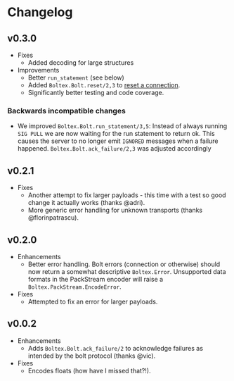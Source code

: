 # Changelog

## v0.3.0

* Fixes
  * Added decoding for large structures
* Improvements
  * Better `run_statement` (see below)
  * Added `Boltex.Bolt.reset/2,3` to
    [reset a connection](http://boltprotocol.org/v1/#message-reset).
  * Significantly better testing and code coverage.

### Backwards incompatible changes
* We improved `Boltex.Bolt.run_statement/3,5`: Instead of always running
  `SIG PULL` we are now waiting for the run statement to return ok. This
  causes the server to no longer emit `IGNORED` messages when a failure
  happened. `Boltex.Bolt.ack_failure/2,3` was adjusted accordingly

## v0.2.1

* Fixes
  * Another attempt to fix larger payloads - this time with a test so good
    change it actually works (thanks @adri).
  * More generic error handling for unknown transports (thanks @florinpatrascu).

## v0.2.0

* Enhancements
  * Better error handling. Bolt errors (connection or otherwise) should now
    return a somewhat descriptive `Boltex.Error`. Unsupported data formats
    in the PackStream encoder will raise a `Boltex.PackStream.EncodeError`.
* Fixes
  * Attempted to fix an error for larger payloads.

## v0.0.2

* Enhancements
  * Adds `Boltex.Bolt.ack_failure/2` to acknowledge failures as intended by the
    bolt protocol (thanks @vic).
* Fixes
  * Encodes floats (how have I missed that?!).
